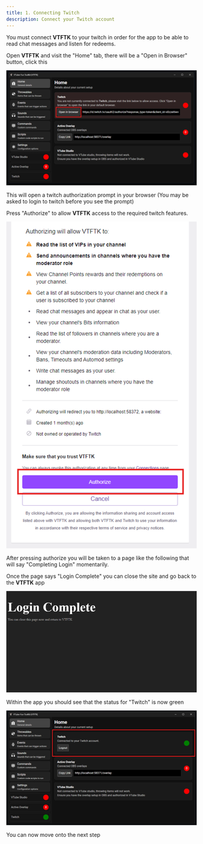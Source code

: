 ```yaml
---
title: 1. Connecting Twitch
description: Connect your Twitch account
---
```


You must connect **VTFTK** to your twitch in order for the app to be able to read chat messages and listen for redeems.

Open **VTFTK** and visit the "Home" tab, there will be a "Open in Browser" button, click this 

![alt text](./images/twitch/image.png)

This will open a twitch authorization prompt in your browser (You may be asked to login to twitch before you see the prompt)

Press "Authorize" to allow **VTFTK** access to the required twitch features.

![alt text](./images/twitch/image-2.png)

After pressing authorize you will be taken to a page like the following that will say "Completing Login" momentarily. 

Once the page says "Login Complete" you can close the site and go back to the **VTFTK** app

![alt text](./images/twitch/image-1.png)

Within the app you should see that the status for "Twitch" is now green

![alt text](./images/twitch/image-3.png)

You can now move onto the next step